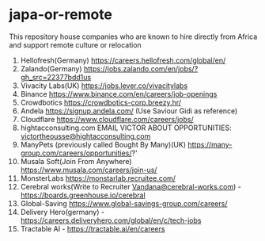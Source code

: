 # japa-or-remote
This repository house companies who are known to hire directly from Africa and support remote culture or relocation


1. Hellofresh(Germany) https://careers.hellofresh.com/global/en/
2. Zalando(Germany) https://jobs.zalando.com/en/jobs/?gh_src=22377bdd1us
3. Vivacity Labs(UK) https://jobs.lever.co/vivacitylabs
4. Binance https://www.binance.com/en/careers/job-openings
5. Crowdbotics https://crowdbotics-corp.breezy.hr/
6. Andela https://signup.andela.com/ (Use Saviour Gidi as reference)
7. Cloudflare https://www.cloudflare.com/careers/jobs/
8. hightacconsulting.com EMAIL VICTOR ABOUT OPPORTUNITIES: victortheousse@hightacconsulting.com
9. ManyPets (previously called Bought By Many)(UK) https://many-group.com/careers/opportunities/?'
10. Musala Soft(Join From Anywhere) https://www.musala.com/careers/join-us/
11. MonsterLabs https://monstarlab.recruitee.com/
12. Cerebral works(Write to Recruiter Vandana@cerebral-works.com) - https://boards.greenhouse.io/cerebral
13. Global-Saving https://www.global-savings-group.com/careers/
14. Delivery Hero(germany) - https://careers.deliveryhero.com/global/en/c/tech-jobs
15. Tractable AI - https://tractable.ai/en/careers
